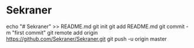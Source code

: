 # Sekraner
echo "# Sekraner" >> README.md
git init
git add README.md
git commit -m "first commit"
git remote add origin https://github.com/Sekraner/Sekraner.git
git push -u origin master
